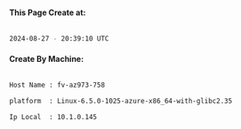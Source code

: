 
   
#### This Page Create at:

```bash

2024-08-27 - 20:39:10 UTC

```

#### Create By Machine:

```bash

Host Name : fv-az973-758

platform  : Linux-6.5.0-1025-azure-x86_64-with-glibc2.35

Ip Local  : 10.1.0.145

```

